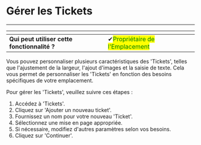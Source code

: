 # Gérer les Tickets

---------

<table data-card-size="large" data-view="cards" data-full-width="false"><thead><tr><th></th><th></th><th></th></tr></thead><tbody><tr><td><strong>Qui peut utiliser cette fonctionnalité ?</strong></td><td><span data-gb-custom-inline data-tag="emoji" data-code="2714">✔</span><mark style="color:green;">Propriétaire de l'Emplacement</mark></td><td></td></tr></tbody></table>

Vous pouvez personnaliser plusieurs caractéristiques des 'Tickets', telles que l'ajustement de la largeur, l'ajout d'images et la saisie de texte. Cela vous permet de personnaliser les 'Tickets' en fonction des besoins spécifiques de votre emplacement. 

Pour gérer les 'Tickets', veuillez suivre ces étapes :

1. Accédez à 'Tickets'.
2. Cliquez sur 'Ajouter un nouveau ticket'.
3. Fournissez un nom pour votre nouveau 'Ticket'.
4. Sélectionnez une mise en page appropriée.
5. Si nécessaire, modifiez d'autres paramètres selon vos besoins.
6. Cliquez sur 'Continuer'.